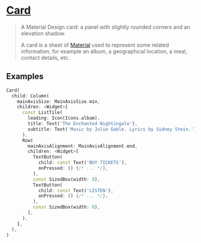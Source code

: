 # [Card](https://api.flutter.dev/flutter/material/Card-class.html)

> A Material Design card: a panel with slightly rounded corners and an elevation shadow.
>
> A card is a sheet of [Material](https://api.flutter.dev/flutter/material/Material-class.html) used to represent some related information, for example an album, a geographical location, a meal, contact details, etc.

## Examples

```dart
Card(
  child: Column(
    mainAxisSize: MainAxisSize.min,
    children: <Widget>[
      const ListTile(
        leading: Icon(Icons.album),
        title: Text('The Enchanted Nightingale'),
        subtitle: Text('Music by Julie Gable. Lyrics by Sidney Stein.'),
      ),
      Row(
        mainAxisAlignment: MainAxisAlignment.end,
        children: <Widget>[
          TextButton(
            child: const Text('BUY TICKETS'),
            onPressed: () {/* ... */},
          ),
          const SizedBox(width: 8),
          TextButton(
            child: const Text('LISTEN'),
            onPressed: () {/* ... */},
          ),
          const SizedBox(width: 8),
        ],
      ),
    ],
  ),
)
```


